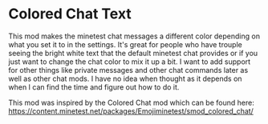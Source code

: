 # Colored Chat Text
This mod makes the minetest chat messages a different color depending on what you set it to in the settings. It's great for people who have trouple seeing the bright white text that the default minetest chat provides or if you just want to change the chat color to mix it up a bit. I want to add support for other things like private messages and other chat commands later as well as other chat mods. I have no idea when thought as it depends on when I can find the time and figure out how to do it.

This mod was inspired by the Colored Chat mod which can be found here:
https://content.minetest.net/packages/Emojiminetest/smod_colored_chat/
